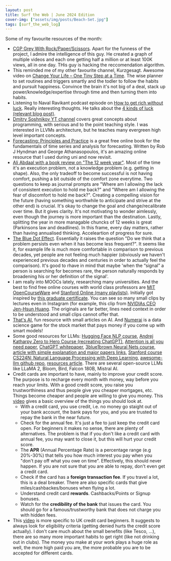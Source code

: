 ```yaml
---
layout: post
title: Surf the Web | June 2024 Edition
cover-img: ["assets/img/posts/Beach-Set.jpg"]
tags: [surf_the_web_log]
---
```


Some of my favourite resources of the month:
* [CGP Grey With Rock/Paper/Scissors](https://youtu.be/PmWQmZXYd74). Apart for the funness of the project, I admire the intelligence of this guy. He created a graph of multiple videos and each one getting half a million or at least 100K views, all in one day. THis guy is hacking the reccomendation algorithm.
* This reminded me of my other favourite channel, Kurzgesagt. Awesome video on [Change Your Life – One Tiny Step at a Time](https://youtu.be/75d_29QWELk). The wise planner to set routines and triggers smartly and the todler to follow the habits and pursuit happiness. Convince the brain it's not big of a deal, stack up power/knowledge/expertise through time and then turning them into habits.
* Listening to Naval Ravikant podcast episode on [How to get rich without luck](https://nav.al/rich). Really interesting thoughts. He talks about the [4 kinds of luck (relevant blog post)](https://pmarchive.com/luck_and_the_entrepreneur.html).
* [Dmitry Soshnikov YT channel](https://www.youtube.com/@DmitrySoshnikov-education/playlists) covers great concepts about programming, with serious and to the point teaching style. I was interested in LLVMs architecture, but he teaches many evergreen high level important concepts.
* [Forecasting: Principles and Practice](https://otexts.com/fpp3/) is a great free online book for the fundamentals of time series and analysis for forecasting. Written by Rob J Hyndman and George Athanasopoulos, it's an amazing online resource that I used during uni and now revisit.
* [Ali Abdaal with a book review on "The 12 week year"](https://www.youtube.com/watch?v=nIv1J5O15To). Most of the time it's an execution problem, not a knowledge problem (e.g. getting in shape). Also, the only tradeoff to become successful is not having comfort, pushing a bit outside of the comfort zone everytime. Two questions to keep as journal prompts are "Where am I allowing the lack of consistent execution to hold me back?" and "Where am I allowing the fear of discomfort to hold me back?". Creating a compelling vision for the future (having something worthwhile to anticipate and strive at the other end) is crucial. It's okay to change the goal and change/recalibrate over time. But it gives clarity. It's not motivating to wonder aimlessly, even though the journey is more important than the destination. Lastly, splitting the year in more managable chuncks of 12 weeks is great (Parkinsons law and deadlines). In this frame, every day matters, rather than having annualised thinking. Acceleartion of progress for sure.
* [The Blue Dot Effect](https://www.science.org/doi/10.1126/science.aap8731). Essentially it raises the question "Do we think that a problem persists even when it has become less frequent?". It seems like it, for example life is much more comfortable in comparison to previous decades, yet people are not feeling much happier (obviously we haven't experienced previous decades and centuries in order to actually feel the comparison). It's good to rhave in mind that maybe 'when the “signal” a person is searching for becomes rare, the person naturally responds by broadening his or her definition of the signal'.
* I am really into MOOCs lately, researching many universities. And the best to find free online courses with world class professors are [MIT OpenCourseWare](https://ocw.mit.edu/) and [Stanford Online (many playlists)](https://www.youtube.com/@stanfordonline). Initially got inspired by [this graduate certificate](https://online.stanford.edu/programs/artificial-intelligence-graduate-certificate). You can see so many small clips by lectures even in Instagram (for example, this clip from [NVIDIAs CEO Jen-Hsun Huang](https://www.youtube.com/watch?v=Xn1EsFe7snQ&list=PL22201173A69F18EA&ab_channel=StanfordOnline). The originals are far better, lines need context in order to be understood and small clips cannot offer that.
* [That's AI](https://www.thats-ai.org/), fun resource with small articles on AI. And [Numerai](https://numer.ai/) is a data science game for the stock market that pays money if you come up with smart models!
* Some good resources for LLMs: [Hugging Face NLP course](https://huggingface.co/learn/nlp-course/chapter1/1), [Andrej Katharpy Zero to Hero Course (recreating ChatGPT)](https://www.youtube.com/watch?v=VMj-3S1tku0&list=PLAqhIrjkxbuWI23v9cThsA9GvCAUhRvKZ), [Attention is all you need paper](https://arxiv.org/abs/1706.03762), [ChatGPT whitepaper](https://chatgpt.com/g/g-9HB5jlky9-ai-whitepaper), [3blue1brown Neural Nets course](https://www.youtube.com/watch?v=aircAruvnKk&list=PLZHQObOWTQDNU6R1_67000Dx_ZCJB-3pi), [article with simple explanation and major papers links](https://arstechnica.com/science/2023/07/a-jargon-free-explanation-of-how-ai-large-language-models-work/), [Stanford course CS224N: Natural Language Processing with Deep Learning](https://web.stanford.edu/class/cs224n/), [awesome-llm github repo](https://github.com/Hannibal046/Awesome-LLM), [resources article](https://www.kdnuggets.com/a-comprehensive-list-of-resources-to-master-large-language-models). There are several open-source LLMs like LLaMA 2, Bloom, Bird, Falcon 180B, Mistral AI.
* Credit cards are important to have, mainly to improve your credit score. The purpose is to recharge every month with money, way before you reach your limits. With a good credit score, you raise you trustworthiness and thus people give you cheaper mortgages, etc. Things become cheaper and people are willing to give you money. This [video](https://www.youtube.com/watch?v=NqIuOOaUypM) gives a basic overview of the things you should look at. 
  * With a credit card, you use credit, i.e. no money go staight out of your bank account, the bank pays for you, and you are trusted to repay the bank in the near future.
  * Check for the annual fee. It's just a fee to just keep the credit card open. For beginners it makes no sense, there are plenty of alternatives. The problem is that if you don't like a credit card with annual fee, you may want to close it, but this will hurt your credit score.
  * The **APR** (Annual Percentage Rate) is a percentage range (e.g 20%-30%) that tells you how much interest you pay when you "don't pay off what you owe on time". Effectively, this should never happen. If you are not sure that you are able to repay, don't even get a credit card.
  * Check if the card has a **foreign transaction fee**. If you travel a lot, this is a deal breaker. There are also specific cards that give miles/cashbackes/bonuses when flying a lot.
  * Understand credit card **rewards**. Cashbacks/Points or Signup bonuses.
  * Watch for the **credibility of the bank** that issues the card. You should go for a famous/trustworthy bank that does not charge you with hidden fees.
* This [video](https://www.youtube.com/watch?v=ZTlxpJzXR3U) is more specific to UK credit card beginners. It suggests to always look for eligibility criteria (getting denied hurts the credit score actually). I don't care much about the small benefits (like Tesco, ...), there are so many more important habits to get right (like not drinking out in clubs). The money you make at your work plays a huge role as well, the more high paid you are, the more probable you are to be accepted for different cards.
